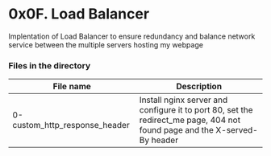 # 0x0F. Load Balancer

Implentation of Load Balancer to ensure redundancy and balance network service between the multiple servers hosting my webpage

### Files in the directory

| File name                     | Description                                                                                                               |
| ----------------------------- | ------------------------------------------------------------------------------------------------------------------------- |
| 0-custom_http_response_header | Install nginx server and configure it to port 80, set the redirect_me page, 404 not found page and the X-served-By header |
